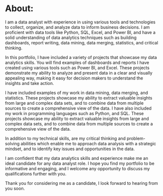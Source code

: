 # About:
I am a data analyst with experience in using various tools and technologies to collect, organize, and analyze data to inform business decisions. I am proficient with data tools like Python, SQL, Excel, and Power BI, and have a solid understanding of data analytics techniques such as building dashboards, report writing, data mining, data merging, statistics, and critical thinking.

In this portfolio, I have included a variety of projects that showcase my data analytics skills. You will find examples of dashboards and reports I have created using various tools such as Power BI, and Excel. These projects demonstrate my ability to analyze and present data in a clear and visually appealing way, making it easy for decision makers to understand the insights and take action.
  
I have included examples of my work in data mining, data merging, and statistics. These projects showcase my ability to extract valuable insights from large and complex data sets, and to combine data from multiple sources to create a comprehensive view of the data.
I have also included my work in programming languages such as Python, and SQL. These projects showcase my ability to extract valuable insights from large and complex data sets, and to combine data from multiple sources to create a comprehensive view of the data.

In addition to my technical skills, are my critical thinking and problem-solving abilities which enable me to approach data analysis with a strategic mindset, and to identify key issues and opportunities in the data.

I am confident that my data analytics skills and experience make me an ideal candidate for any data analyst role. I hope you find my portfolio to be informative and engaging, and I welcome any opportunity to discuss my qualifications further with you.

Thank you for considering me as a candidate, I look forward to hearing from you soon.
